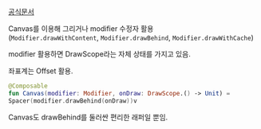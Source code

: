 [공식문서](https://developer.android.com/jetpack/compose/graphics/draw/overview?hl=ko)

Canvas를 이용해 그리거나 modifier 수정자 활용(`Modifier.drawWithContent`, `Modifier.drawBehind`, `Modifier.drawWithCache`)

modifier 활용하면 DrawScope라는 자체 상태를 가지고 있음.

좌표계는 Offset 활용.

```kotlin
@Composable  
fun Canvas(modifier: Modifier, onDraw: DrawScope.() -> Unit) =  
Spacer(modifier.drawBehind(onDraw))v
```
Canvas도 drawBehind를 둘러싼 편리한 래퍼일 뿐임.



